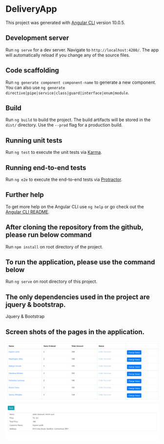 # DeliveryApp

This project was generated with [Angular CLI](https://github.com/angular/angular-cli) version 10.0.5.

## Development server

Run `ng serve` for a dev server. Navigate to `http://localhost:4200/`. The app will automatically reload if you change any of the source files.

## Code scaffolding

Run `ng generate component component-name` to generate a new component. You can also use `ng generate directive|pipe|service|class|guard|interface|enum|module`.

## Build

Run `ng build` to build the project. The build artifacts will be stored in the `dist/` directory. Use the `--prod` flag for a production build.

## Running unit tests

Run `ng test` to execute the unit tests via [Karma](https://karma-runner.github.io).

## Running end-to-end tests

Run `ng e2e` to execute the end-to-end tests via [Protractor](http://www.protractortest.org/).

## Further help

To get more help on the Angular CLI use `ng help` or go check out the [Angular CLI README](https://github.com/angular/angular-cli/blob/master/README.md).

## After cloning the repository from the github, please run below command

Run `npm install` on root directory of the project.

## To run the application, please use the command below

Run `ng serve` on root directory of this project.

## The only dependencies used in the project are jquery & bootstrap.
Jquery & Bootstrap

## Screen shots of the pages in the application.
!['Orders Page'](src/assets/images/orders.PNG?raw=true "Orders Page")
!['Order Details Page'](src/assets/images/orderdetails.PNG?raw=true "Order Details Page")


